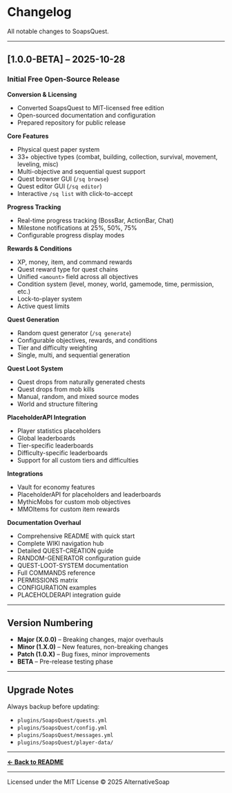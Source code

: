 # Changelog

All notable changes to SoapsQuest.

---

## [1.0.0-BETA] – 2025-10-28

### Initial Free Open-Source Release

**Conversion & Licensing**
- Converted SoapsQuest to MIT-licensed free edition
- Open-sourced documentation and configuration
- Prepared repository for public release

**Core Features**
- Physical quest paper system
- 33+ objective types (combat, building, collection, survival, movement, leveling, misc)
- Multi-objective and sequential quest support
- Quest browser GUI (`/sq browse`)
- Quest editor GUI (`/sq editor`)
- Interactive `/sq list` with click-to-accept

**Progress Tracking**
- Real-time progress tracking (BossBar, ActionBar, Chat)
- Milestone notifications at 25%, 50%, 75%
- Configurable progress display modes

**Rewards & Conditions**
- XP, money, item, and command rewards
- Quest reward type for quest chains
- Unified `<amount>` field across all objectives
- Condition system (level, money, world, gamemode, time, permission, etc.)
- Lock-to-player system
- Active quest limits

**Quest Generation**
- Random quest generator (`/sq generate`)
- Configurable objectives, rewards, and conditions
- Tier and difficulty weighting
- Single, multi, and sequential generation

**Quest Loot System**
- Quest drops from naturally generated chests
- Quest drops from mob kills
- Manual, random, and mixed source modes
- World and structure filtering

**PlaceholderAPI Integration**
- Player statistics placeholders
- Global leaderboards
- Tier-specific leaderboards
- Difficulty-specific leaderboards
- Support for all custom tiers and difficulties

**Integrations**
- Vault for economy features
- PlaceholderAPI for placeholders and leaderboards
- MythicMobs for custom mob objectives
- MMOItems for custom item rewards

**Documentation Overhaul**
- Comprehensive README with quick start
- Complete WIKI navigation hub
- Detailed QUEST-CREATION guide
- RANDOM-GENERATOR configuration guide
- QUEST-LOOT-SYSTEM documentation
- Full COMMANDS reference
- PERMISSIONS matrix
- CONFIGURATION examples
- PLACEHOLDERAPI integration guide

---

## Version Numbering

- **Major (X.0.0)** – Breaking changes, major overhauls
- **Minor (1.X.0)** – New features, non-breaking changes
- **Patch (1.0.X)** – Bug fixes, minor improvements
- **BETA** – Pre-release testing phase

---

## Upgrade Notes

Always backup before updating:
- `plugins/SoapsQuest/quests.yml`
- `plugins/SoapsQuest/config.yml`
- `plugins/SoapsQuest/messages.yml`
- `plugins/SoapsQuest/player-data/`

---

**[← Back to README](README.md)**

---

Licensed under the MIT License © 2025 AlternativeSoap

